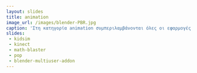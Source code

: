```yaml
---
layout: slides
title: animation
image_url: /images/blender-PBR.jpg
caption: 'Στη κατηγορία animation συμπεριλαμβάνονται όλες οι εφαρμογές που περιέχουν κινούμενα γραφικά, είτε προς κατασκευή είτε παρουσίαση. ' 
slides:
 - kidsim
 - kinect
 - math-blaster
 - pop
 - blender-multiuser-addon
---
```

